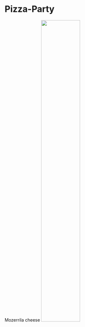 # Pizza-Party
Mozerrila cheese
<img src="https://githib.com/Karan978/Pizza-Party/blob/main/Images/pizza.jpg" width=50% height=50%>
